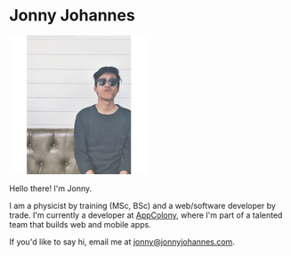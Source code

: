 Jonny Johannes
=======================

<img src='/assets/images/profile.png' alt='Jonny Johannes' width='250'>

Hello there! I'm Jonny.

I am a physicist by training (MSc, BSc) and a web/software developer by trade. I'm currently a developer at [AppColony](http://appcolony.ca), where I'm part of a talented team that builds web and mobile apps.

If you'd like to say hi, email me at [jonny@jonnyjohannes.com](mailto:jonny@jonnyjohannes.com).

